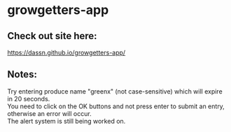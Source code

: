 # growgetters-app

## Check out site here: 
https://dassn.github.io/growgetters-app/

## Notes:
Try entering produce name "greenx" (not case-sensitive) which will expire in 20 seconds. <br>
You need to click on the OK buttons and not press enter to submit an entry, otherwise an error will occur. <br>
The alert system is still being worked on. <br>
